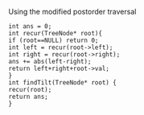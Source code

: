 Using the modified postorder traversal
​
```
int ans = 0;
int recur(TreeNode* root){
if (root==NULL) return 0;
int left = recur(root->left);
int right = recur(root->right);
ans += abs(left-right);
return left+right+root->val;
}
int findTilt(TreeNode* root) {
recur(root);
return ans;
}
```